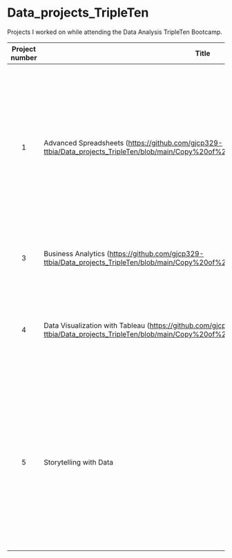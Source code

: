 # Data_projects_TripleTen
Projects I worked on while attending the Data Analysis TripleTen Bootcamp.


| Project number | Title | Description |
| :-----------: | ----------- |----------- |
| 1 | Advanced Spreadsheets (https://github.com/gjcp329-ttbia/Data_projects_TripleTen/blob/main/Copy%20of%20nyc_airbnb_data_v2.xlsx) | The project task was to help a client analyze the Manhattan vacation rental market. They want guidance on which property types to invest in, and your task is to analyze Airbnb data for insights. |
| 3 | Business Analytics (https://github.com/gjcp329-ttbia/Data_projects_TripleTen/blob/main/Copy%20of%20Business%20Analytics%20Project.xlsx) | The project task was to analyze their raw transaction logs |
| 4 | Data Visualization with Tableau (https://github.com/gjcp329-ttbia/Data_projects_TripleTen/blob/main/Copy%20of%20README.md) | The project task was to review the superstore’s operations and increase its profitability to avoid bankruptcy. |
| 5 | Storytelling with Data | The project task was to prepare an analysis for the CEO of the Superstore to help them understand what is causing customers to return their orders and how to reduce the volume of returned orders. |
